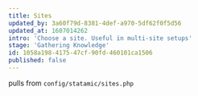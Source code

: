 ```yaml
---
title: Sites
updated_by: 3a60f79d-8381-4def-a970-5df62f0f5d56
updated_at: 1607014262
intro: 'Choose a site. Useful in multi-site setups'
stage: 'Gathering Knowledge'
id: 1058a198-4175-47cf-90fd-460101ca1506
published: false
---
```

pulls from `config/statamic/sites.php`